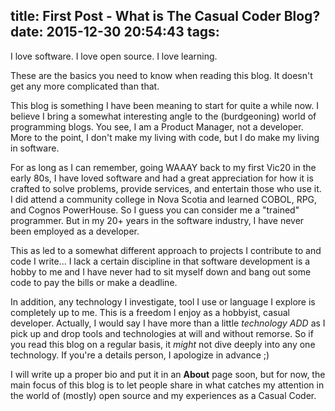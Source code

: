 title: First Post - What is The Casual Coder Blog?
date: 2015-12-30 20:54:43
tags:
---
I love software. I love open source. I love learning.

These are the basics you need to know when reading this blog. It doesn't get any more complicated than that.

This blog is something I have been meaning to start for quite a while now. I believe I bring a somewhat interesting angle to the (burdgeoning) world of programming blogs. You see, I am a Product Manager, not a developer. More to the point, I don't make my living with code, but I do make my living in software.

For as long as I can remember, going WAAAY back to my first Vic20 in the early 80s, I have loved software and had a great appreciation for how it is crafted to solve problems, provide services, and entertain those who use it. I did attend a community college in Nova Scotia and learned COBOL, RPG, and Cognos PowerHouse. So I guess you can consider me a "trained" programmer. But in my 20+ years in the software industry, I have never been employed as a developer.

This as led to a somewhat different approach to projects I contribute to and code I write... I lack a certain discipline in that software development is a hobby to me and I have never had to sit myself down and bang out some code to pay the bills or make a deadline.

In addition, any technology I investigate, tool I use or language I explore is completely up to me. This is a freedom I enjoy as a hobbyist, casual developer. Actually, I would say I have more than a little *technology ADD* as I pick up and drop tools and technologies at will and without remorse. So if you read this blog  on a regular basis, it *might* not dive deeply into any one technology. If you're a details person, I apologize in advance ;)

I will write up a proper bio and put it in an **About** page soon, but for now, the main focus of this blog is to let people share in what catches my attention in the world of (mostly) open source and my experiences as a Casual Coder.